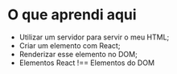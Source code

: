 # O que aprendi aqui
 - Utilizar um servidor para servir o meu HTML;
 - Criar um elemento com React;
 - Renderizar esse elemento no DOM;
 - Elementos React !== Elementos do DOM